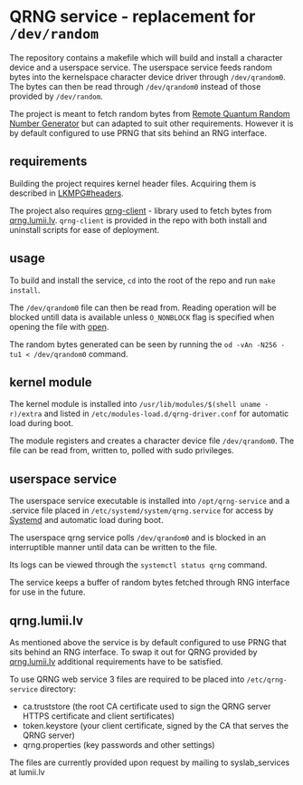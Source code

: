 # QRNG service - replacement for `/dev/random`

The repository contains a makefile which will build and install a character device and a userspace service. The userspace service feeds random bytes into the kernelspace character device driver through `/dev/qrandom0`. The bytes can then be read through `/dev/qrandom0` instead of those provided by `/dev/random`.

The project is meant to fetch random bytes from [Remote Quantum Random Number Generator](https://qrng.lumii.lv/) but can adapted to suit other requirements. However it is by default configured to use PRNG that sits behind an RNG interface.

## requirements

Building the project requires kernel header files. Acquiring them is described in [LKMPG#headers](https://sysprog21.github.io/lkmpg/#headers).

The project also requires [qrng-client](https://github.com/LUMII-Syslab/qrng-client) - library used to fetch bytes from [qrng.lumii.lv](https://qrng.lumii.lv/). `qrng-client` is provided in the repo with both install and uninstall scripts for ease of deployment.

## usage

To build and install the service, `cd` into the root of the repo and run `make install`.

The `/dev/qrandom0` file can then be read from. Reading operation will be blocked untill data is available unless `O_NONBLOCK` flag is specified when opening the file with [open](https://man7.org/linux/man-pages/man2/open.2.html).

The random bytes generated can be seen by running the `od -vAn -N256 -tu1 < /dev/qrandom0` command.

## kernel module

The kernel module is installed into `/usr/lib/modules/$(shell uname -r)/extra` and listed in `/etc/modules-load.d/qrng-driver.conf` for automatic load during boot.

The module registers and creates a character device file `/dev/qrandom0`. The file can be read from, written to, polled with sudo privileges.

## userspace service

The userspace service executable is installed into `/opt/qrng-service` and a .service file placed in `/etc/systemd/system/qrng.service` for access by [Systemd](https://en.wikipedia.org/wiki/Systemd) and automatic load during boot. 

The userspace qrng service polls `/dev/qrandom0` and is blocked in an interruptible manner until data can be written to the file. 

Its logs can be viewed through the `systemctl status qrng` command.

The service keeps a buffer of random bytes fetched through RNG interface for use in the future.

## qrng.lumii.lv

As mentioned above the service is by default configured to use PRNG that sits behind an RNG interface. To swap it out for QRNG provided by [qrng.lumii.lv](https://qrng.lumii.lv/) additional requirements have to be satisfied.

To use QRNG web service 3 files are required to be placed into `/etc/qrng-service` directory:
* ca.truststore (the root CA certificate used to sign the QRNG server HTTPS certificate and client sertificates)
* token.keystore (your client certificate, signed by the CA that serves the QRNG server)
* qrng.properties (key passwords and other settings)

The files are currently provided upon request by mailing to syslab_services at lumii.lv